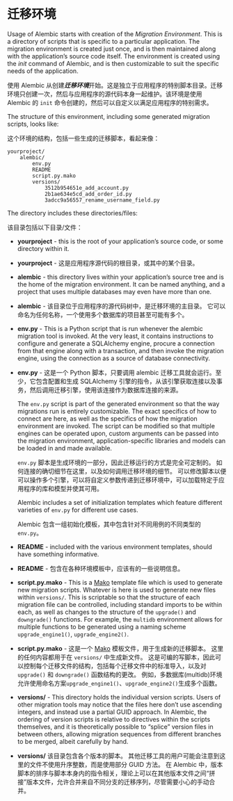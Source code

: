 # 迁移环境

[Mako]: http://www.makotemplates.org/

Usage of Alembic starts with creation of the *Migration Environment*. This is a directory of scripts that is specific to a particular application. The migration environment is created just once, and is then maintained along with the application’s source code itself. The environment is created using the *init* command of Alembic, and is then customizable to suit the specific needs of the application.

使用 Alembic 从创建***迁移环境***开始。这是独立于应用程序的特别脚本目录。迁移环境只创建一次，然后与应用程序的源代码本身一起维护。该环境是使用 Alembic 的 `init` 命令创建的，然后可以自定义以满足应用程序的特别需求。

The structure of this environment, including some generated migration scripts, looks like:

这个环境的结构，包括一些生成的迁移脚本，看起来像：

```text
yourproject/
    alembic/
        env.py
        README
        script.py.mako
        versions/
            3512b954651e_add_account.py
            2b1ae634e5cd_add_order_id.py
            3adcc9a56557_rename_username_field.py
```

The directory includes these directories/files:

该目录包括以下目录/文件：

* **yourproject** - this is the root of your application’s source code, or some directory within it.
* **yourproject** - 这是应用程序源代码的根目录，或其中的某个目录。
* **alembic** - this directory lives within your application’s source tree and is the home of the migration environment. It can be named anything, and a project that uses multiple databases may even have more than one.
* **alembic** - 该目录位于应用程序的源代码树中，是迁移环境的主目录。 它可以命名为任何名称，一个使用多个数据库的项目甚至可能有多个。
* **env.py** - This is a Python script that is run whenever the alembic migration tool is invoked. At the very least, it contains instructions to configure and generate a SQLAlchemy engine, procure a connection from that engine along with a transaction, and then invoke the migration engine, using the connection as a source of database connectivity.
* **env.py** - 这是一个 Python 脚本，只要调用 alembic 迁移工具就会运行。至少，它包含配置和生成 SQLAlchemy 引擎的指令，从该引擎获取连接以及事务，然后调用迁移引擎，使用该连接作为数据库连接的来源。

    The `env.py` script is part of the generated environment so that the way migrations run is entirely customizable. The exact specifics of how to connect are here, as well as the specifics of how the migration environment are invoked. The script can be modified so that multiple engines can be operated upon, custom arguments can be passed into the migration environment, application-specific libraries and models can be loaded in and made available.

    `env.py` 脚本是生成环境的一部分，因此迁移运行的方式是完全可定制的。 如何连接的确切细节在这里，以及如何调用迁移环境的细节。 可以修改脚本以便可以操作多个引擎，可以将自定义参数传递到迁移环境中，可以加载特定于应用程序的库和模型并使其可用。

    Alembic includes a set of initialization templates which feature different varieties of `env.py` for different use cases.

    Alembic 包含一组初始化模板，其中包含针对不同用例的不同类型的 `env.py`。

* **README** - included with the various environment templates, should have something informative.
* **README** - 包含在各种环境模板中，应该有的一些说明信息。
* **script.py.mako** - This is a [Mako] template file which is used to generate new migration scripts. Whatever is here is used to generate new files within `versions/`. This is scriptable so that the structure of each migration file can be controlled, including standard imports to be within each, as well as changes to the structure of the `upgrade()` and `downgrade()` functions. For example, the `multidb` environment allows for multiple functions to be generated using a naming scheme `upgrade_engine1()`, `upgrade_engine2()`.
* **script.py.mako** - 这是一个 [Mako] 模板文件，用于生成新的迁移脚本。 这里的任何内容都用于在 `versions/` 中生成新文件。 这是可编的写脚本，因此可以控制每个迁移文件的结构，包括每个迁移文件中的标准导入，以及对 `upgrade()` 和 `downgrade()` 函数结构的更改。 例如，多数据库(multidb)环境允许使用命名方案`upgrade_engine1()`、`upgrade_engine2()`生成多个函数。
* **versions/** - This directory holds the individual version scripts. Users of other migration tools may notice that the files here don’t use ascending integers, and instead use a partial GUID approach. In Alembic, the ordering of version scripts is relative to directives within the scripts themselves, and it is theoretically possible to “splice” version files in between others, allowing migration sequences from different branches to be merged, albeit carefully by hand.
* **versions/** 该目录包含各个版本的脚本。 其他迁移工具的用户可能会注意到这里的文件不使用升序整数，而是使用部分 GUID 方法。 在 Alembic 中，版本脚本的排序与脚本本身内的指令相关，理论上可以在其他版本文件之间“拼接”版本文件，允许合并来自不同分支的迁移序列，尽管需要小心的手动合并。
